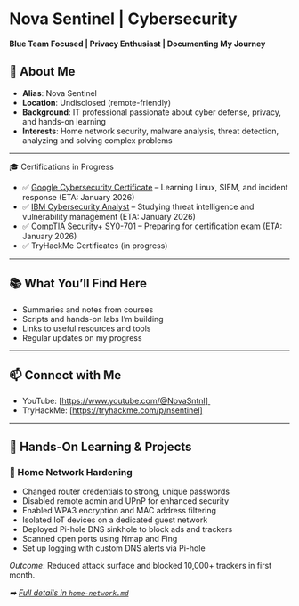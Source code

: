 # Nova Sentinel | Cybersecurity 

**Blue Team Focused | Privacy Enthusiast | Documenting My Journey**

## 📜 About Me
- **Alias**: Nova Sentinel
- **Location**: Undisclosed (remote-friendly)
- **Background**: IT professional passionate about cyber defense, privacy, and hands-on learning
- **Interests**: Home network security, malware analysis, threat detection, analyzing and solving complex problems

---

🎓 Certifications in Progress
- ✅ [Google Cybersecurity Certificate](https://www.coursera.org/) – Learning Linux, SIEM, and incident response (ETA: January 2026)
- ✅ [IBM Cybersecurity Analyst](https://www.coursera.org/) – Studying threat intelligence and vulnerability management (ETA: January 2026)
- ✅ [CompTIA Security+ SY0-701](https://www.comptia.org/) – Preparing for certification exam (ETA: January 2026)
- ✅ TryHackMe Certificates (in progress)

---


## 📚 What You’ll Find Here  

- Summaries and notes from courses  
- Scripts and hands-on labs I’m building  
- Links to useful resources and tools  
- Regular updates on my progress

---

## 📫 Connect with Me  

- YouTube: [https://www.youtube.com/@NovaSntnl] 
- TryHackMe: [https://tryhackme.com/p/nsentinel]

---

## 🧪 Hands-On Learning & Projects

### 🔐 Home Network Hardening
- Changed router credentials to strong, unique passwords
- Disabled remote admin and UPnP for enhanced security
- Enabled WPA3 encryption and MAC address filtering
- Isolated IoT devices on a dedicated guest network
- Deployed Pi-hole DNS sinkhole to block ads and trackers
- Scanned open ports using Nmap and Fing
- Set up logging with custom DNS alerts via Pi-hole

*Outcome*: Reduced attack surface and blocked 10,000+ trackers in first month.

_➡️ [Full details in `home-network.md`](.home-network.md)_



